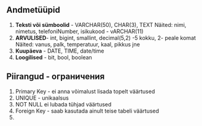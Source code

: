 ## Andmetüüpid
1. **Teksti või sümboolid** - VARCHAR(50), CHAR(3), TEXT
Näited: nimi, nimetus, telefoniNumber, isikukood - vARCHAR(11)
2. **ARVULISED**- int, bigint, smallint, decimal(5,2) -5 kokku, 2- peale komat
Näited: vanus, palk, temperatuur, kaal, pikkus jne
3. **Kuupäeva** - DATE, TIME, date/time
4. **Loogilised** - bit, bool, boolean

## Piirangud - ограничения
1. Primary Key - ei anna võimalust lisada topelt väärtused
2. UNIQUE - unikaalsus
3. NOT NULL ei lubada tühjad väärtused
4. Foreign Key - saab kasutada ainult teise tabeli väärtused
5. 
